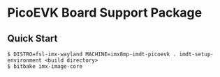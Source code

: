 # PicoEVK Board Support Package

## Quick Start

```
$ DISTRO=fsl-imx-wayland MACHINE=imx8mp-imdt-picoevk . imdt-setup-environment <build directory>
$ bitbake imx-image-core
```
